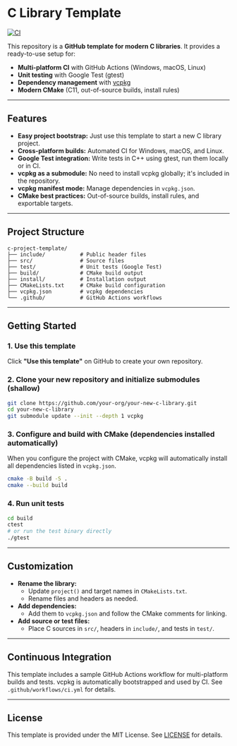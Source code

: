 
# C Library Template

[![CI](https://github.com/ux3d/c-project-template/actions/workflows/ci.yml/badge.svg)](https://github.com/ux3d/c-project-template/actions/workflows/ci.yml)

This repository is a **GitHub template for modern C libraries**. It provides a ready-to-use setup for:

- **Multi-platform CI** with GitHub Actions (Windows, macOS, Linux)
- **Unit testing** with Google Test (gtest)
- **Dependency management** with [vcpkg](https://github.com/microsoft/vcpkg)
- **Modern CMake** (C11, out-of-source builds, install rules)

---

## Features

- **Easy project bootstrap:** Just use this template to start a new C library project.
- **Cross-platform builds:** Automated CI for Windows, macOS, and Linux.
- **Google Test integration:** Write tests in C++ using gtest, run them locally or in CI.
- **vcpkg as a submodule:** No need to install vcpkg globally; it's included in the repository.
- **vcpkg manifest mode:** Manage dependencies in `vcpkg.json`.
- **CMake best practices:** Out-of-source builds, install rules, and exportable targets.

---

## Project Structure

```
c-project-template/
├── include/           # Public header files
├── src/               # Source files
├── test/              # Unit tests (Google Test)
├── build/             # CMake build output
├── install/           # Installation output
├── CMakeLists.txt     # CMake build configuration
├── vcpkg.json         # vcpkg dependencies
└── .github/           # GitHub Actions workflows
```

---

## Getting Started

### 1. Use this template

Click **"Use this template"** on GitHub to create your own repository.

### 2. Clone your new repository and initialize submodules (shallow)

```sh
git clone https://github.com/your-org/your-new-c-library.git
cd your-new-c-library
git submodule update --init --depth 1 vcpkg
```

### 3. Configure and build with CMake (dependencies installed automatically)

When you configure the project with CMake, vcpkg will automatically install all dependencies listed in `vcpkg.json`.

```sh
cmake -B build -S .
cmake --build build
```


### 4. Run unit tests

```sh
cd build
ctest
# or run the test binary directly
./gtest
```

---

## Customization

- **Rename the library:**
    - Update `project()` and target names in `CMakeLists.txt`.
    - Rename files and headers as needed.
- **Add dependencies:**
    - Add them to `vcpkg.json` and follow the CMake comments for linking.
- **Add source or test files:**
    - Place C sources in `src/`, headers in `include/`, and tests in `test/`.

---

## Continuous Integration

This template includes a sample GitHub Actions workflow for multi-platform builds and tests. vcpkg is automatically bootstrapped and used by CI. See `.github/workflows/ci.yml` for details.

---

## License

This template is provided under the MIT License. See [LICENSE](LICENSE) for details.

